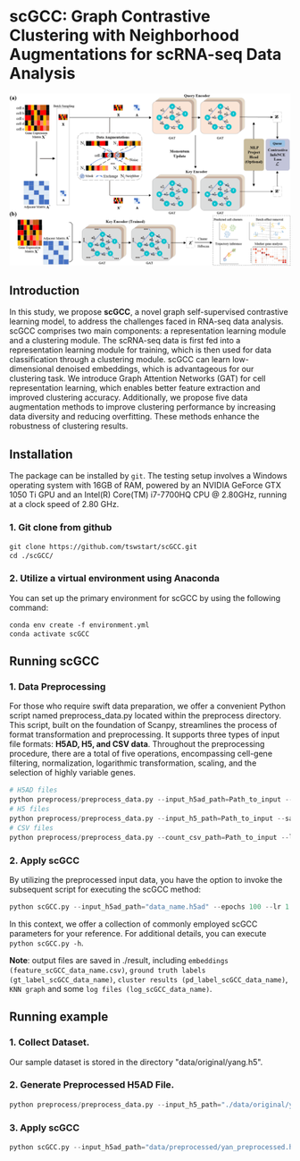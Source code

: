 # scGCC: Graph Contrastive Clustering with Neighborhood Augmentations for scRNA-seq Data Analysis

![](model.png)

## Introduction

In this study, we propose **scGCC**, a novel graph self-supervised contrastive learning model, to address the challenges faced in RNA-seq data analysis. scGCC comprises two main components: a representation learning module and a clustering module. The scRNA-seq data is first fed into a representation learning module for training, which is then used for data classification through
a clustering module. scGCC can learn low-dimensional denoised embeddings, which is advantageous for our clustering task. We introduce Graph Attention Networks (GAT) for cell representation learning, which enables better feature extraction and improved clustering accuracy. Additionally, we propose five data augmentation methods to improve clustering performance by increasing data diversity and reducing overfitting. These methods enhance the robustness of clustering results.

## Installation

The package can be installed by `git`. The testing setup involves a Windows operating system with 16GB of RAM, powered by an NVIDIA GeForce GTX 1050 Ti GPU and an Intel(R) Core(TM) i7-7700HQ CPU @ 2.80GHz, running at a clock speed of 2.80 GHz.

### 1. Git clone from github

```
git clone https://github.com/tswstart/scGCC.git
cd ./scGCC/
```

### 2. Utilize a virtual environment using Anaconda

You can set up the primary environment for scGCC by using the following command:

```
conda env create -f environment.yml
conda activate scGCC
```

## Running scGCC

### 1. Data Preprocessing

For those who require swift data preparation, we offer a convenient Python script named preprocess_data.py located within the preprocess directory. This script, built on the foundation of Scanpy, streamlines the process of format transformation and preprocessing. It supports three types of input file formats: **H5AD, H5, and CSV data**. Throughout the preprocessing procedure, there are a total of five operations, encompassing cell-gene filtering, normalization, logarithmic transformation, scaling, and the selection of highly variable genes.

```python
# H5AD files
python preprocess/preprocess_data.py --input_h5ad_path=Path_to_input --save_h5ad_dir=Path_to_save --filter --norm --log --scale --select_hvg
# H5 files
python preprocess/preprocess_data.py --input_h5_path=Path_to_input --save_h5ad_dir=Path_to_save --filter --norm --log --scale --select_hvg
# CSV files
python preprocess/preprocess_data.py --count_csv_path=Path_to_input --label_csv_path=Path_to_input --save_h5ad_dir=Path_to_save --filter --norm --log --scale --select_hvg
```

### 2. Apply scGCC

By utilizing the preprocessed input data, you have the option to invoke the subsequent script for executing the scGCC method:

```python
python scGCC.py --input_h5ad_path="data_name.h5ad" --epochs 100 --lr 1 --batch_size 512 --low_dim 256 --aug_prob 0.5 
```

In this context, we offer a collection of commonly employed scGCC parameters for your reference. For additional details, you can execute `python scGCC.py -h`.

**Note**: output files are saved in ./result, including `embeddings (feature_scGCC_data_name.csv)`, `ground truth labels (gt_label_scGCC_data_name)`, `cluster results (pd_label_scGCC_data_name)`, `KNN graph` and some `log files (log_scGCC_data_name)`.

## Running example

### 1. Collect Dataset.

Our sample dataset is stored in the directory "data/original/yang.h5".

### 2. Generate Preprocessed H5AD File.

```python
python preprocess/preprocess_data.py --input_h5_path="./data/original/yan.h5" --save_h5ad_dir="./data/preprocessed/" --filter --norm --log --scale --select_hvg
```

### 3. Apply scGCC

```python
python scGCC.py --input_h5ad_path="data/preprocessed/yan_preprocessed.h5ad" --epochs 100 --lr 1 --batch_size 512 --low_dim 256 --aug_prob 0.5
```
